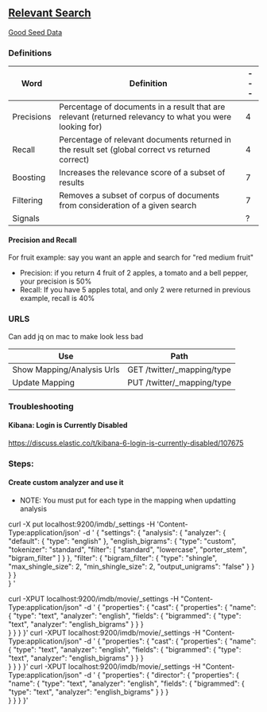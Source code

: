 ## [Relevant Search](https://www.manning.com/books/relevant-search)

[Good Seed Data](https://www.elastic.co/guide/en/kibana/current/tutorial-load-dataset.html)

### Definitions

|Word|Definition|---|
|---|---|---|
|Precisions|Percentage of documents in a result that are relevant (returned relevancy to what you were looking for)|4|
|Recall|Percentage of relevant documents returned in the result set (global correct vs returned correct)|4|
|Boosting|Increases the relevance score of a subset of results|7|
|Filtering|Removes a subset of corpus of documents from consideration of a given search|7|
|Signals||?|

#### Precision and Recall
For fruit example: say you want an apple and search for "red medium fruit"
 - Precision: if you return 4 fruit of 2 apples, a tomato and a bell pepper, your precision is 50%
 - Recall: If you have 5 apples total, and only 2 were returned in previous example, recall is 40%


### URLS

Can add jq on mac to make look less bad

|Use|Path|
|---|---|
|Show Mapping/Analysis Urls |GET /twitter/_mapping/type|
|Update Mapping|PUT /twitter/_mapping/type|

### Troubleshooting

#### Kibana: Login is Currently Disabled
https://discuss.elastic.co/t/kibana-6-login-is-currently-disabled/107675


### Steps:

#### Create custom analyzer and use it

 - NOTE: You must put for each type in the mapping when updatting analysis

curl -X put localhost:9200/imdb/_settings -H 'Content-Type:application/json' -d '
{
  "settings": {
    "analysis": {
      "analyzer": {
        "default": { "type": "english" },
        "english_bigrams": {
          "type": "custom",
          "tokenizer": "standard",
          "filter": [
            "standard",
            "lowercase",
            "porter_stem",
            "bigram_filter"
          ]
        }
      },
      "filter": {
        "bigram_filter": {
          "type": "shingle",
          "max_shingle_size": 2,
          "min_shingle_size": 2, 
          "output_unigrams": "false"
        }
      }
    }
  }     
}
'

curl -XPUT localhost:9200/imdb/movie/_settings -H "Content-Type:application/json" -d '
{
    "properties": {
      "cast": {
        "properties": {
          "name": {
            "type": "text",
            "analyzer": "english",
            "fields": {
              "bigrammed": {
                "type": "text",
                "analyzer": "english_bigrams"
              }
            }
          }  
        }
      }
    }
}'
curl -XPUT localhost:9200/imdb/movie/_settings -H "Content-Type:application/json" -d '
{
    "properties": {
      "cast": {
        "properties": {
          "name": {
            "type": "text",
            "analyzer": "english",
            "fields": {
              "bigrammed": {
                "type": "text",
                "analyzer": "english_bigrams"
              }
            }
          }  
        }
      }
    }
}'
curl -XPUT localhost:9200/imdb/movie/_settings -H "Content-Type:application/json" -d '
{
    "properties": {
      "director": {
        "properties": {
          "name": {
            "type": "text",
            "analyzer": "english",
            "fields": {
              "bigrammed": {
                "type": "text",
                "analyzer": "english_bigrams"
              }
            }
          }  
        }
      }
    }
}'
